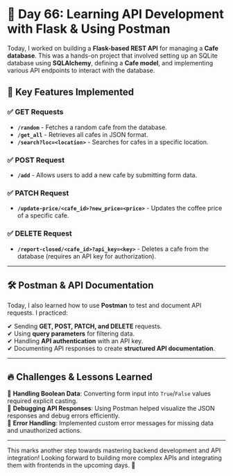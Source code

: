 # 📅 Day 66: Learning API Development with Flask & Using Postman

Today, I worked on building a **Flask-based REST API** for managing a **Cafe database**. This was a hands-on project that involved setting up an SQLite database using **SQLAlchemy**, defining a **Cafe model**, and implementing various API endpoints to interact with the database.

## 🚀 Key Features Implemented

### ✅ GET Requests
- **`/random`** - Fetches a random cafe from the database.  
- **`/get_all`** - Retrieves all cafes in JSON format.  
- **`/search?loc=<location>`** - Searches for cafes in a specific location.

### ✅ POST Request
- **`/add`** - Allows users to add a new cafe by submitting form data.

### ✅ PATCH Request
- **`/update-price/<cafe_id>?new_price=<price>`** - Updates the coffee price of a specific cafe.

### ✅ DELETE Request
- **`/report-closed/<cafe_id>?api_key=<key>`** - Deletes a cafe from the database (requires an API key for authorization).

---

## 🛠️ Postman & API Documentation

Today, I also learned how to use **Postman** to test and document API requests. I practiced:

✔ Sending **GET, POST, PATCH, and DELETE** requests.  
✔ Using **query parameters** for filtering data.  
✔ Handling **API authentication** with an API key.  
✔ Documenting API responses to create **structured API documentation**.

---

## 🔥 Challenges & Lessons Learned

📌 **Handling Boolean Data**: Converting form input into `True`/`False` values required explicit casting.  
📌 **Debugging API Responses**: Using Postman helped visualize the JSON responses and debug errors efficiently.  
📌 **Error Handling**: Implemented custom error messages for missing data and unauthorized actions.  

---

This marks another step towards mastering backend development and API integration! Looking forward to building more complex APIs and integrating them with frontends in the upcoming days. 🚀
